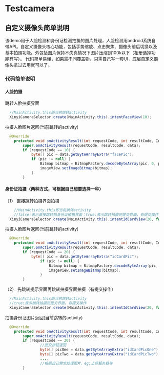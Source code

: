 # Testcamera
## 自定义摄像头简单说明


该demo用于人脸检测和身份证检测拍摄的图片处理，人脸检测用android系统自带API。自定义摄像头核心功能，包括手势缩放、点击聚焦、摄像头前后切换以及基本拍照功能。外包括图片保持不失真情况下图片压缩到100k以下（相册选择功能有写）。
代码简单易懂，如果需不同覆盖物，只需自己写一套UI，底层自定义摄像头拿过去用就可以了。


### 代码简单说明
#### 人脸拍摄
  跳转人脸拍摄界面
```java
  //MainActivity.this即当前跳转activity
  XinyiCameraSelector.create(MainActivity.this).intentFaceView(10);
  ```  

  拍摄人脸图片返回(当前跳转的activity)
```java
  @Override
    protected void onActivityResult(int requestCode, int resultCode, Intent data) {
        super.onActivityResult(requestCode, resultCode, data);
        if (requestCode == 10) {
            byte[] pic = data.getByteArrayExtra("facePic");
            if (pic != null) {
                Bitmap bitmap = BitmapFactory.decodeByteArray(pic, 0, pic.length);
                imageView.setImageBitmap(bitmap);
            }
        }
  ``` 
#### 身份证拍摄（两种方式，可根据自己想要选择一种）
（1） 直接跳转拍摄界面拍摄
```java
    //MainActivity.this即当前跳转activity
    //false:表示直接跳转拍身份证拍摄界面；true:表示跳转拍摄完提交界面，有提交操作
  XinyiCameraSelector.create(MainActivity.this).intentIdCardView(20, false);
  ```  

  拍摄人脸图片返回(当前跳转的activity)
```java
  @Override
    protected void onActivityResult(int requestCode, int resultCode, Intent data) {
        super.onActivityResult(requestCode, resultCode, data);
        if (requestCode == 20) {
            byte[] pic = data.getByteArrayExtra("idCardPic");
                if (pic != null) {
                    Bitmap bitmap = BitmapFactory.decodeByteArray(pic, 0, pic.length);
                    imageView.setImageBitmap(bitmap);
                }
        }
  ``` 
  
  
 （2） 先跳转提示界面再跳转拍摄界面拍摄（有提交操作）
```java
  //MainActivity.this即当前跳转activity
  //true:表示跳转拍摄完提交界面，有提交操作
  XinyiCameraSelector.create(MainActivity.this).intentIdCardView(20, false);
  ```  

  拍摄身份证图片返回(当前跳转的activity)
```java
  @Override
    protected void onActivityResult(int requestCode, int resultCode, Intent data) {
        super.onActivityResult(requestCode, resultCode, data);
        if (requestCode == 20) {
                //提交按钮返回
                byte[] picOne = data.getByteArrayExtra("idCardPicOne");//身份证正面
                byte[] picTwo = data.getByteArrayExtra("idCardPicTwo");//身份证反面
                ....
                //根据自己需求处理图片，eg:上传服务器等
        }
  ``` 
  



